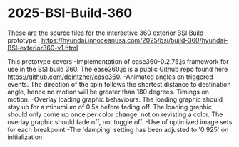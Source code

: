 # 2025-BSI-Build-360

These are the source files for the interactive 360 exterior BSI Build prototype : https://hyundai.innoceanusa.com/2025/bsi/build-360/hyundai-BSI-exterior360-v1.html

This prototype covers
-Implementation of ease360-0.2.75.js framework for use in the BSI build 360.  The ease360.js is a public Github repo found here https://github.com/ddintzner/ease360. 
-Animated angles on triggered events. The direction of the spin follows the shortest distance to destination angle, hence no motion will be greater than 180 degrees. Timings on motion.
-Overlay loading graphic behaviours. The loading graphic should stay up for a minumium of 0.5s before fading off. The loading graphic should only come up once per color change, not on revisting a color. The overlay graphic should fade off, not toggle off.
-Use of optimized image sets for each breakpoint
-The 'damping' setting has been adjusted to '0.925' on initialization
